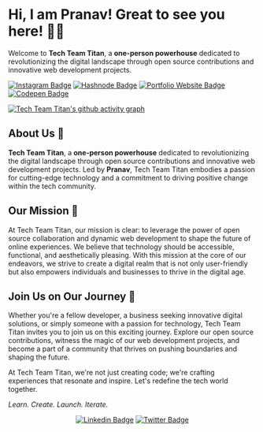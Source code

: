 
# Hi, I am Pranav! Great to see you here! 👋🏻

Welcome to **Tech Team Titan**, a **one-person powerhouse** dedicated to revolutionizing the digital landscape through open source contributions and innovative web development projects.

[![Instagram Badge](https://img.shields.io/badge/-Tech_Team_Titans-purple?style=flat-square&logo=instagram&logoColor=white&link=https://www.instagram.com/techteamtitans/)](https://www.instagram.com/techteamtitans/)
[![Hashnode Badge](https://img.shields.io/badge/-Tech_Titans_Blog-1F51FF?style=flat-square&labelColor=1F51FF&logo=Hashnode&link=https://techteamtitans.hashnode.dev/)](https://techteamtitans.hashnode.dev/)
[![Portfolio Website Badge](https://img.shields.io/badge/-Bio_Link-212122?style=flat-square&logo=BioLink&logoColor=white)](https://techteamtitans.bio.link/)
[![Codepen Badge](https://img.shields.io/badge/-Codepen-black?style=flat-square&logo=Codepen&logoColor=white)](https://codepen.io/Tech-Team-Titans)


[![Tech Team Titan's github activity graph](https://github-readme-activity-graph.vercel.app/graph?username=tech-team-titans&bg_color=0a0a0a&color=3da3d6&line=1f99e5&point=30b7d9&area=true&hide_border=true)](https://github.com/ashutosh00710/github-readme-activity-graph)

## About Us 🌟

**Tech Team Titan**, a **one-person powerhouse** dedicated to revolutionizing the digital landscape through open source contributions and innovative web development projects. Led by **Pranav**, Tech Team Titan embodies a passion for cutting-edge technology and a commitment to driving positive change within the tech community.

## Our Mission 🚀

At Tech Team Titan, our mission is clear: to leverage the power of open source collaboration and dynamic web development to shape the future of online experiences. We believe that technology should be accessible, functional, and aesthetically pleasing. With this mission at the core of our endeavors, we strive to create a digital realm that is not only user-friendly but also empowers individuals and businesses to thrive in the digital age.

## Join Us on Our Journey 🤝

Whether you're a fellow developer, a business seeking innovative digital solutions, or simply someone with a passion for technology, Tech Team Titan invites you to join us on this exciting journey. Explore our open source contributions, witness the magic of our web development projects, and become a part of a community that thrives on pushing boundaries and shaping the future.

At Tech Team Titan, we're not just creating code; we're crafting experiences that resonate and inspire. Let's redefine the tech world together.

*Learn. Create. Launch. Iterate.*

<div style="text-align: center">

[![Linkedin Badge](https://img.shields.io/badge/-Pranav_Jadhav-blue?style=flat-square&logo=Linkedin&logoColor=white)](https://www.linkedin.com/in/pranav-jr)
[![Twitter Badge](https://img.shields.io/badge/-Pranav_Jadhav-blue?style=flat-square&logo=twitter&logoColor=white)](https://twitter.com/Pranav_Jadhav09)

</div>
